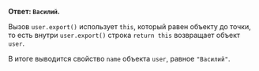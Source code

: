 **Ответ: `Василий`.**

Вызов `user.export()` использует `this`, который равен объекту до точки, то есть внутри `user.export()` строка `return this` возвращает объект `user`.

В итоге выводится свойство `name` объекта `user`, равное `"Василий"`.

